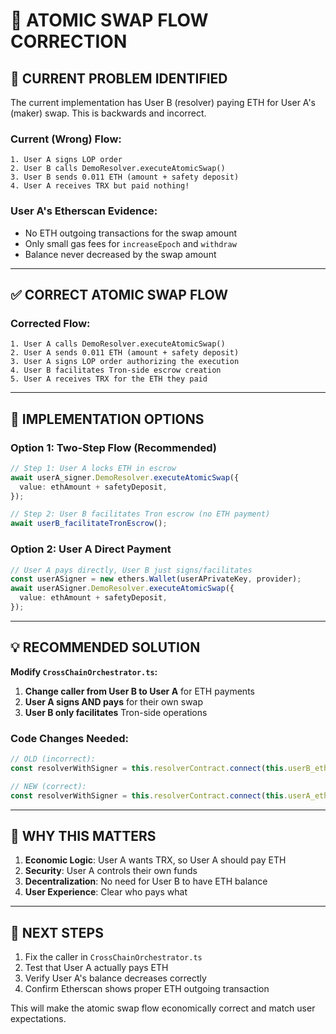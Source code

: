 # 🔧 ATOMIC SWAP FLOW CORRECTION

## 🚨 **CURRENT PROBLEM IDENTIFIED**

The current implementation has User B (resolver) paying ETH for User A's (maker) swap. This is backwards and incorrect.

### **Current (Wrong) Flow:**

```
1. User A signs LOP order
2. User B calls DemoResolver.executeAtomicSwap()
3. User B sends 0.011 ETH (amount + safety deposit)
4. User A receives TRX but paid nothing!
```

### **User A's Etherscan Evidence:**

- No ETH outgoing transactions for the swap amount
- Only small gas fees for `increaseEpoch` and `withdraw`
- Balance never decreased by the swap amount

---

## ✅ **CORRECT ATOMIC SWAP FLOW**

### **Corrected Flow:**

```
1. User A calls DemoResolver.executeAtomicSwap()
2. User A sends 0.011 ETH (amount + safety deposit)
3. User A signs LOP order authorizing the execution
4. User B facilitates Tron-side escrow creation
5. User A receives TRX for the ETH they paid
```

---

## 🔧 **IMPLEMENTATION OPTIONS**

### **Option 1: Two-Step Flow (Recommended)**

```typescript
// Step 1: User A locks ETH in escrow
await userA_signer.DemoResolver.executeAtomicSwap({
  value: ethAmount + safetyDeposit,
});

// Step 2: User B facilitates Tron escrow (no ETH payment)
await userB_facilitateTronEscrow();
```

### **Option 2: User A Direct Payment**

```typescript
// User A pays directly, User B just signs/facilitates
const userASigner = new ethers.Wallet(userAPrivateKey, provider);
await userASigner.DemoResolver.executeAtomicSwap({
  value: ethAmount + safetyDeposit,
});
```

---

## 💡 **RECOMMENDED SOLUTION**

**Modify `CrossChainOrchestrator.ts`:**

1. **Change caller from User B to User A** for ETH payments
2. **User A signs AND pays** for their own swap
3. **User B only facilitates** Tron-side operations

### **Code Changes Needed:**

```typescript
// OLD (incorrect):
const resolverWithSigner = this.resolverContract.connect(this.userB_ethSigner);

// NEW (correct):
const resolverWithSigner = this.resolverContract.connect(this.userA_ethSigner);
```

---

## 🎯 **WHY THIS MATTERS**

1. **Economic Logic**: User A wants TRX, so User A should pay ETH
2. **Security**: User A controls their own funds
3. **Decentralization**: No need for User B to have ETH balance
4. **User Experience**: Clear who pays what

---

## 🚀 **NEXT STEPS**

1. Fix the caller in `CrossChainOrchestrator.ts`
2. Test that User A actually pays ETH
3. Verify User A's balance decreases correctly
4. Confirm Etherscan shows proper ETH outgoing transaction

This will make the atomic swap flow economically correct and match user expectations.
